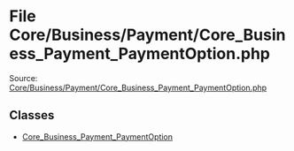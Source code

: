 File Core/Business/Payment/Core_Business_Payment_PaymentOption.php
=========

Source: [Core/Business/Payment/Core_Business_Payment_PaymentOption.php](https://github.com/PrestaShop/PrestaShop/blob/1.6.1.0/Core/Business/Payment/Core_Business_Payment_PaymentOption.php)


Classes
-------

* [Core_Business_Payment_PaymentOption](class.Core_Business_Payment_PaymentOption.md)

